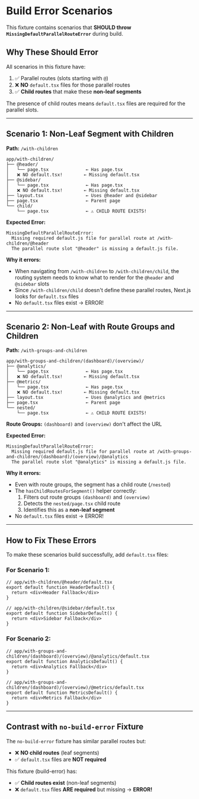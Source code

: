 # Build Error Scenarios

This fixture contains scenarios that **SHOULD throw `MissingDefaultParallelRouteError`** during build.

## Why These Should Error

All scenarios in this fixture have:
1. ✅ Parallel routes (slots starting with `@`)
2. ❌ **NO** `default.tsx` files for those parallel routes
3. ✅ **Child routes** that make these **non-leaf segments**

The presence of child routes means `default.tsx` files are required for the parallel slots.

---

## Scenario 1: Non-Leaf Segment with Children

**Path:** `/with-children`

```
app/with-children/
├── @header/
│   └── page.tsx              ← Has page.tsx
│   ❌ NO default.tsx!        ← Missing default.tsx
├── @sidebar/
│   └── page.tsx              ← Has page.tsx
│   ❌ NO default.tsx!        ← Missing default.tsx
├── layout.tsx                ← Uses @header and @sidebar
├── page.tsx                  ← Parent page
└── child/
    └── page.tsx              ← ⚠️ CHILD ROUTE EXISTS!
```

**Expected Error:**
```
MissingDefaultParallelRouteError:
  Missing required default.js file for parallel route at /with-children/@header
  The parallel route slot "@header" is missing a default.js file.
```

**Why it errors:**
- When navigating from `/with-children` to `/with-children/child`, the routing system needs to know what to render for the `@header` and `@sidebar` slots
- Since `/with-children/child` doesn't define these parallel routes, Next.js looks for `default.tsx` files
- No `default.tsx` files exist → ERROR!

---

## Scenario 2: Non-Leaf with Route Groups and Children

**Path:** `/with-groups-and-children`

```
app/with-groups-and-children/(dashboard)/(overview)/
├── @analytics/
│   └── page.tsx              ← Has page.tsx
│   ❌ NO default.tsx!        ← Missing default.tsx
├── @metrics/
│   └── page.tsx              ← Has page.tsx
│   ❌ NO default.tsx!        ← Missing default.tsx
├── layout.tsx                ← Uses @analytics and @metrics
├── page.tsx                  ← Parent page
└── nested/
    └── page.tsx              ← ⚠️ CHILD ROUTE EXISTS!
```

**Route Groups:** `(dashboard)` and `(overview)` don't affect the URL

**Expected Error:**
```
MissingDefaultParallelRouteError:
  Missing required default.js file for parallel route at /with-groups-and-children/(dashboard)/(overview)/@analytics
  The parallel route slot "@analytics" is missing a default.js file.
```

**Why it errors:**
- Even with route groups, the segment has a child route (`/nested`)
- The `hasChildRoutesForSegment()` helper correctly:
  1. Filters out route groups `(dashboard)` and `(overview)`
  2. Detects the `nested/page.tsx` child route
  3. Identifies this as a **non-leaf segment**
- No `default.tsx` files exist → ERROR!

---

## How to Fix These Errors

To make these scenarios build successfully, add `default.tsx` files:

### For Scenario 1:
```tsx
// app/with-children/@header/default.tsx
export default function HeaderDefault() {
  return <div>Header Fallback</div>
}

// app/with-children/@sidebar/default.tsx
export default function SidebarDefault() {
  return <div>Sidebar Fallback</div>
}
```

### For Scenario 2:
```tsx
// app/with-groups-and-children/(dashboard)/(overview)/@analytics/default.tsx
export default function AnalyticsDefault() {
  return <div>Analytics Fallback</div>
}

// app/with-groups-and-children/(dashboard)/(overview)/@metrics/default.tsx
export default function MetricsDefault() {
  return <div>Metrics Fallback</div>
}
```

---

## Contrast with `no-build-error` Fixture

The `no-build-error` fixture has similar parallel routes but:
- ❌ **NO child routes** (leaf segments)
- ✅ `default.tsx` files are **NOT required**

This fixture (build-error) has:
- ✅ **Child routes exist** (non-leaf segments)
- ❌ `default.tsx` files **ARE required** but missing → **ERROR!**
